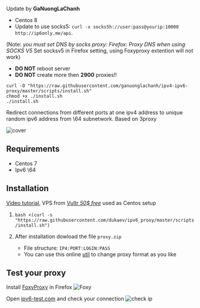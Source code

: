 Update by **GaNuongLaChanh**
- Centos 8
- Update to use socks5: `curl -x socks5h://user:pass@yourip:10000 http://ip6only.me/api`.

(Note: *you must set DNS by socks proxy: Firefox: Proxy DNS when using SOCKS V5*
Set socksv5 in Firefox setting, using Foxyproxy extention will not work)

- **DO NOT** reboot server
- **DO NOT** create more then **2900** proxies!!

```
curl -O "https://raw.githubusercontent.com/ganuonglachanh/ipv4-ipv6-proxy/master/scripts/install.sh"
chmod +x ./install.sh
./install.sh
```


Redirect connections from different ports at one ipv4 address to unique random ipv6 address from \64 subnetwork. Based on 3proxy

![cover](cover.svg)

## Requirements
- Centos 7
- Ipv6 \64

## Installation
[Video tutorial](https://youtu.be/EKBJHSTmT4w), VPS from [Vultr *50$ free*](https://www.vultr.com/?ref=7847672-4F) used as Centos setup

1. `bash <(curl -s "https://raw.githubusercontent.com/dukaev/ipv6_proxy/master/scripts/install.sh")`

1. After installation dowload the file `proxy.zip`
   * File structure: `IP4:PORT:LOGIN:PASS`
   * You can use this online [util](http://buyproxies.org/panel/format.php
) to change proxy format as you like

## Test your proxy

Install [FoxyProxy](https://addons.mozilla.org/en-US/firefox/addon/foxyproxy-standard/) in Firefox
![Foxy](foxyproxy.png)

Open [ipv6-test.com](http://ipv6-test.com/) and check your connection
![check ip](check_ip.png)
